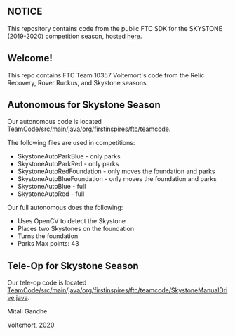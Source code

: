 ## NOTICE

This repository contains code from the public FTC SDK for the SKYSTONE (2019-2020) competition season, hosted [here](https://github.com/ftctechnh/ftc_app).  

## Welcome!

This repo contains FTC Team 10357 Voltemort's code from the Relic Recovery, Rover Ruckus, and Skystone seasons.

## Autonomous for Skystone Season

Our autonomous code is located [TeamCode/src/main/java/org/firstinspires/ftc/teamcode](TeamCode/src/main/java/org/firstinspires/ftc/teamcode).

The following files are used in competitions:
- SkystoneAutoParkBlue - only parks
- SkystoneAutoParkRed - only parks 
- SkystoneAutoRedFoundation - only moves the foundation and parks
- SkystoneAutoBlueFoundation - only moves the foundation and parks
- SkystoneAutoBlue - full
- SkystoneAutoRed - full


Our full autonomous does the following:
 - Uses OpenCV to detect the Skystone
 - Places two Skystones on the foundation
 - Turns the foundation
 - Parks
Max points: 43

## Tele-Op for Skystone Season

Our tele-op code is located [TeamCode/src/main/java/org/firstinspires/ftc/teamcode/SkystoneManualDrive.java](TeamCode/src/main/java/org/firstinspires/ftc/teamcode/SkystoneManualDrive.java).


Mitali Gandhe

Voltemort, 2020
